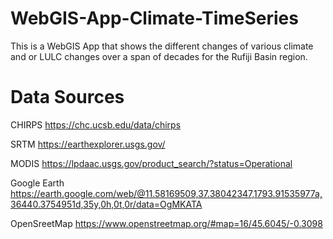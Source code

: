 # WebGIS-App-Climate-TimeSeries
This is a WebGIS App that shows the different changes of various climate and or LULC changes over a span of decades for the Rufiji Basin region.

# Data Sources
CHIRPS https://chc.ucsb.edu/data/chirps

SRTM https://earthexplorer.usgs.gov/

MODIS https://lpdaac.usgs.gov/product_search/?status=Operational

Google Earth https://earth.google.com/web/@11.58169509,37.38042347,1793.91535977a,36440.3754951d,35y,0h,0t,0r/data=OgMKATA

OpenSreetMap https://www.openstreetmap.org/#map=16/45.6045/-0.3098
